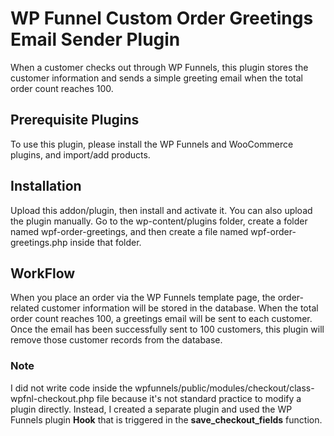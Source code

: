 # WP Funnel Custom Order Greetings Email Sender Plugin

When a customer checks out through WP Funnels, this plugin stores the customer information and sends a simple greeting email when the total order count reaches 100.

## Prerequisite Plugins

To use this plugin, please install the WP Funnels and WooCommerce plugins, and import/add products.

## Installation 

Upload this addon/plugin, then install and activate it. You can also upload the plugin manually. Go to the wp-content/plugins folder, create a folder named wpf-order-greetings, and then create a file named wpf-order-greetings.php inside that folder.

## WorkFlow

 When you place an order via the WP Funnels template page, the order-related customer information will be stored in the database. When the total order count reaches 100, a greetings email will be sent to each customer. Once the email has been successfully sent to 100 customers, this plugin will remove those customer records from the database.

 ### Note
 I did not write code inside the wpfunnels/public/modules/checkout/class-wpfnl-checkout.php file because it's not standard practice to modify a plugin directly. Instead, I created a separate plugin and used the WP Funnels plugin <b>Hook</b> that is triggered in the <b>save_checkout_fields</b> function.